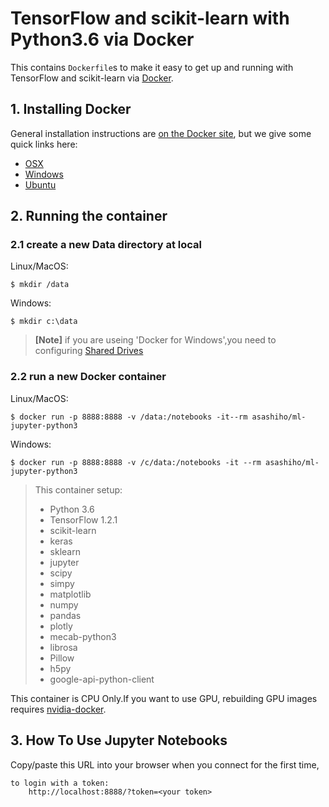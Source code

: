 # TensorFlow and scikit-learn with Python3.6 via Docker

This contains `Dockerfile`s to make it easy to get up and running with
TensorFlow and scikit-learn via [Docker](http://www.docker.com/).


## 1. Installing Docker
General installation instructions are
[on the Docker site](https://docs.docker.com/installation/), but we give some
quick links here:

* [OSX](https://www.docker.com/docker-mac)
* [Windows](https://www.docker.com/docker-windows)
* [Ubuntu](https://www.docker.com/docker-ubuntu)

## 2. Running the container

### 2.1 create a new Data directory at local
Linux/MacOS:

    $ mkdir /data
    
Windows:

    $ mkdir c:\data


>**[Note]**
>if you are useing 'Docker for Windows',you need to configuring [Shared Drives](https://blogs.msdn.microsoft.com/stevelasker/2016/06/14/configuring-docker-for-windows-volumes/)


### 2.2 run a new Docker container
Linux/MacOS:

    $ docker run -p 8888:8888 -v /data:/notebooks -it--rm asashiho/ml-jupyter-python3

Windows:

    $ docker run -p 8888:8888 -v /c/data:/notebooks -it --rm asashiho/ml-jupyter-python3



>This container setup:
>- Python 3.6
>- TensorFlow 1.2.1
>- scikit-learn 
>- keras
>- sklearn
>- jupyter
>- scipy
>- simpy
>- matplotlib
>- numpy
>- pandas
>- plotly
>- mecab-python3
>- librosa
>- Pillow
>- h5py
>- google-api-python-client


This container is CPU Only.If you want to use GPU, rebuilding GPU images requires [nvidia-docker](https://github.com/NVIDIA/nvidia-docker).


## 3. How To Use Jupyter Notebooks
Copy/paste this URL into your browser when you connect for the first time,


    to login with a token:
        http://localhost:8888/?token=<your token>


